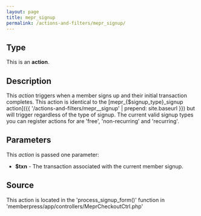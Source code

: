 ```yaml
---
layout: page
title: mepr_signup
permalink: /actions-and-filters/mepr_signup/
---
```


## Type

This is an **action**.

## Description

This *action* triggers when a member signs up and their initial transaction completes. This action is identical to the [mepr_{$signup_type}_signup action]({{ '/actions-and-filters/mepr__signup' | prepend: site.baseurl }}) but will trigger regardless of the type of signup. The current valid signup types you can register actions for are 'free', 'non-recurring' and 'recurring'.

## Parameters

This *action* is passed one parameter:

- __$txn__ - The transaction associated with the current member signup.

## Source

This action is located in the 'process_signup_form()' function in 'memberpress/app/controllers/MeprCheckoutCtrl.php'